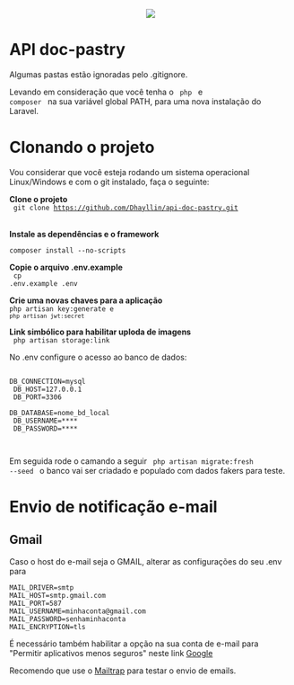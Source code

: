 <p align="center"><img src="https://laravel.com/assets/img/components/logo-laravel.svg"></p>

#  API doc-pastry

Algumas pastas estão ignoradas pelo .gitignore.

Levando em consideração que você tenha o <code> php </code> e <code> composer </code> na sua variável global PATH, para uma nova instalação do Laravel.


# Clonando o projeto 

Vou  considerar que você esteja rodando um sistema operacional Linux/Windows e com o git instalado, faça o seguinte:

<strong> Clone o projeto</strong> <br>
<code>  git clone  https://github.com/Dhayllin/api-doc-pastry.git  </code> 
<br>

<strong> Instale as dependências e o framework</strong>
<br>
<code>
composer install --no-scripts
</code>

<strong>Copie o arquivo .env.example</strong>
<br>
<code> cp .env.example .env </code>

<strong> Crie uma novas chaves para a aplicação</strong>
<br>
<code>php artisan key:generate  e `php artisan jwt:secret`</code>


<strong> Link simbólico para habilitar uploda de imagens</strong>
<br><code> php artisan storage:link </code>

No .env configure o acesso ao banco de dados: <br>
<code>
<br>
DB_CONNECTION=mysql <br>
DB_HOST=127.0.0.1    <br>
DB_PORT=3306  <br>
DB_DATABASE=nome_bd_local <br>
DB_USERNAME=**** <br>
DB_PASSWORD=****
<br>
</code>

Em seguida rode o camando a seguir <code> php artisan migrate:fresh --seed </code> o banco vai ser criadado e populado com dados fakers para teste.

# Envio de notificação e-mail 

## Gmail

Caso o host do e-mail seja o GMAIL, alterar as configurações do seu .env para
```
MAIL_DRIVER=smtp
MAIL_HOST=smtp.gmail.com
MAIL_PORT=587
MAIL_USERNAME=minhaconta@gmail.com
MAIL_PASSWORD=senhaminhaconta
MAIL_ENCRYPTION=tls
```
É necessário também habilitar a opção na sua conta de e-mail para "Permitir aplicativos menos seguros" neste link  [Google](https://myaccount.google.com/lesssecureapps?pli=1)

Recomendo que use o [Mailtrap](https://www.mailtrap.io) para testar o envio de emails.
